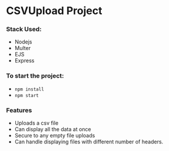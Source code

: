 # CSVUpload Project

### Stack Used:

- Nodejs
- Multer
- EJS
- Express

### To start the project:

- `npm install`
- `npm start`

### Features

- Uploads a csv file
- Can display all the data at once
- Secure to any empty file uploads
- Can handle displaying files with different number of headers.
